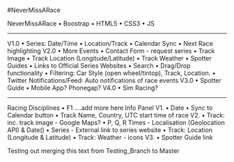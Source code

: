 #NeverMissARace

NeverMissARace
•	Boostrap
•	HTML5
•	CSS3
•	JS
________________________________________
V1.0
•	Series: Date/Time
•	Location/Track
•	Calendar Sync
•	Next Race highlighting
V2.0
•	More Events
•	Contact Form - request series
•	Track Image
•	Track Location (Longitude/Latitude)
•	Track Weather
•	Spotter Guides
•	Links to Official Series Websites
•	Search
•	Drag/Drop functionality
•	Filtering: Car Style (open wheel/tintop), Track, Location.
•	Twitter Notifications/Feed: Auto notifications of race events
V3.0
•	Spotter Guide
•	Mobile App? Phonegap?
V4.0
•	Sim Racing?
________________________________________
Racing Disciplines
•	F1 ….add more here
Info Panel V1.
•	Date
•	Sync to Calendar button
•	Track Name, Country, UTC start time of race
V2.
•	Track: inc. track image - Google Maps?
•	P, Q, R Times - Localisation (Geolocation API) & Date()
•	Series - External link to series website
•	Track: Location (Longitude & Latitude)
•	Track: Weather - icons
V3.
•	Spotter Guide link

Testing out merging this text from Testing_Branch to Master
















